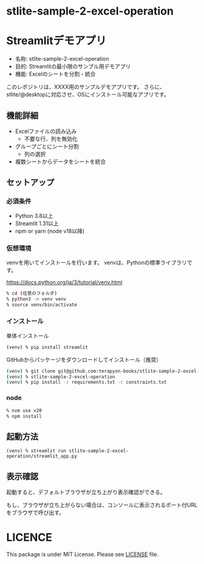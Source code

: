 # stlite-sample-2-excel-operation

# Streamlitデモアプリ

- 名称: stlite-sample-2-excel-operation
- 目的: Streamlitの最小限のサンプル用デモアプリ
- 機能: Excelのシートを分割・統合

このレポジトリは、XXXX用のサンプルデモアプリです。
さらに、stlite/@desktopに対応させ、OSにインストール可能なアプリです。


## 機能詳細

- Excelファイルの読み込み
  - 不要な行、列を無効化
- グループごとにシート分割
  - 列の選択
- 複数シートからデータをシートを統合


## セットアップ

### 必須条件

- Python 3.8以上
- Streamlit 1.31以上
- npm or yarn (node v18以降)

### 仮想環境

venvを用いてインストールを行います。
venvは、Pythonの標準ライブラリです。

https://docs.python.org/ja/3/tutorial/venv.html


```sh
% cd (任意のフォルダ)
% python3 -m venv venv
% source venv/bin/activate
```

### インストール

単体インストール

```sh
(venv) % pip install streamlit
```

GitHubからパッケージをダウンロードしてインストール（推奨）

```sh
(venv) % git clone git@github.com:terapyon-books/stlite-sample-2-excel-operation.git
(venv) % stlite-sample-2-excel-operation
(venv) % pip install -r requirements.txt -c constraints.txt
```

### node

```sh
% nvm use v20
% npm install
```

## 起動方法

```
(venv) % streamlit run stlite-sample-2-excel-operation/streamlit_app.py
```

## 表示確認

起動すると、デフォルトブラウザが立ち上がり表示確認ができる。

もし、ブラウザが立ち上がらない場合は、コンソールに表示されるポート付URLをブラウザで呼び出す。


# LICENCE

This package is under MIT License.
Please see [LICENSE](LICENSE) file.
